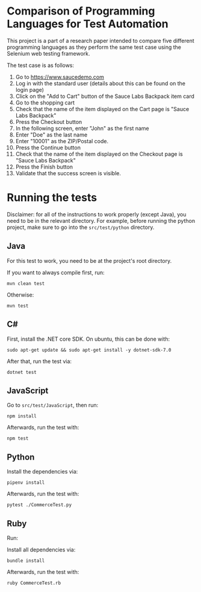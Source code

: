 # Comparison of Programming Languages for Test Automation

This project is a part of a research paper intended to compare five
different programming languages as they perform the same test case
using the Selenium web testing framework.

The test case is as follows:

1. Go to https://www.saucedemo.com
2. Log in with the standard user (details about this can be found on
the login page)
3. Click on the "Add to Cart" button of the Sauce Labs Backpack item
card
4. Go to the shopping cart
5. Check that the name of the item displayed on the Cart page is "Sauce
   Labs Backpack"
6. Press the Checkout button
7. In the following screen, enter "John" as the first name
8. Enter "Doe" as the last name
9. Enter "10001" as the ZIP/Postal code.
10. Press the Continue button
11. Check that the name of the item displayed on the Checkout page is
    "Sauce Labs Backpack"
12. Press the Finish button
13. Validate that the success screen is visible.

# Running the tests

Disclaimer: for all of the instructions to work properly (except
Java), you need to be in the relevant directory. For example, before
running the python project, make sure to go into the `src/test/python`
directory.

## Java

For this test to work, you need to be at the project's root directory.

If you want to always compile first, run:

```
mvn clean test
```

Otherwise:

```
mvn test
```

## C#

First, install the .NET core SDK. On ubuntu, this can be done with:

```
sudo apt-get update && sudo apt-get install -y dotnet-sdk-7.0
```

After that, run the test via:

```
dotnet test
```

## JavaScript

Go to `src/test/JavaScript`, then run:

```
npm install
```

Afterwards, run the test with:

```
npm test
```

## Python

Install the dependencies via:

```
pipenv install
```

Afterwards, run the test with:

```
pytest ./CommerceTest.py
```

## Ruby

Run:

Install all dependencies via:

```
bundle install
```

Afterwards, run the test with:

```
ruby CommerceTest.rb
```

